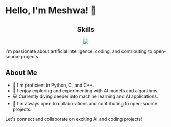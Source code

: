 # Hello, I'm Meshwa! 👋
<h2 align="center">Skills </h2>

<p align="center">
  <a href="https://skillicons.dev">
    <img src="https://skillicons.dev/icons?i=python,vscode,c,cpp" />
  </a>
</p>
I'm passionate about artificial intelligence, coding, and contributing to open-source projects.

## About Me

- 🌱 I'm proficient in Python, C, and C++.
- 🔭 I enjoy exploring and experimenting with AI models and algorithms.
- 💻 Currently diving deeper into machine learning and AI applications.
- 🤝 I'm always open to collaborations and contributing to open-source projects.


Let's connect and collaborate on exciting AI and coding projects!